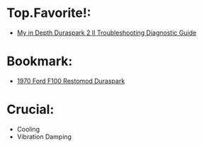 # Top.Favorite!:
- [My in Depth Duraspark 2 II Troubleshooting Diagnostic Guide](https://youtu.be/RylhE4_HSPU)

# Bookmark:
- [1970 Ford F100 Restomod Duraspark](https://youtu.be/m88xAflUotM)

# Crucial:
- Cooling
- Vibration Damping
